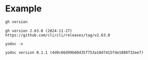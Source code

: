 # Example

```sh
gh version
```
```
gh version 2.63.0 (2024-11-27)
https://github.com/cli/cli/releases/tag/v2.63.0
```
```
yodoc -v
```
```
yodoc version 0.1.1 (4d0c66d99b60d35f753a10d7415fde1888f32ee7)
```

<!-- This file is generated by yodoc.
https://github.com/suzuki-shunsuke/yodoc
Please don't edit this code comment because yodoc depends on this code comment.
-->
